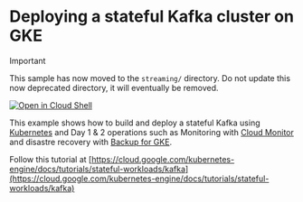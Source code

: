 # Deploying a stateful Kafka cluster on GKE

> [!IMPORTANT]  
> This sample has now moved to the `streaming/` directory.
> Do not update this now deprecated directory, it will eventually be removed.

[![Open in Cloud Shell](https://gstatic.com/cloudssh/images/open-btn.svg)](https://ssh.cloud.google.com/cloudshell/editor?cloudshell_git_repo=https://github.com/GoogleCloudPlatform/kubernetes-engine-samples&cloudshell_tutorial=cloudshell/tutorial.md&cloudshell_workspace=gke-stateful-kafka)

This example shows how to build and deploy a stateful Kafka using [Kubernetes](https://kubernetes.io) and Day 1 & 2 operations such as Monitoring with [Cloud Monitor](https://cloud.google.com/monitoring) and disastre recovery with [Backup for GKE](https://cloud.google.com/kubernetes-engine/docs/add-on/backup-for-gke/concepts/backup-for-gke).

Follow this tutorial at [https://cloud.google.com/kubernetes-engine/docs/tutorials/stateful-workloads/kafka](https://cloud.google.com/kubernetes-engine/docs/tutorials/stateful-workloads/kafka)
